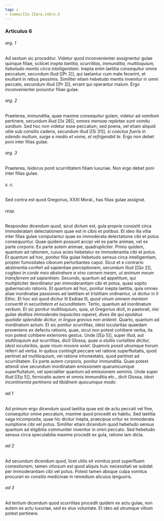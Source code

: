 ```yaml
---
tags : 
- Summa/IIa-IIæ/q.148/a.6
---
```


### Articulus 6

###### arg. 1
Ad sextum sic proceditur. Videtur quod inconvenienter assignentur gulae quinque filiae, scilicet *inepta laetitia, scurrilitas, immunditia, multiloquium, hebetudo mentis circa intelligentiam*. Inepta enim laetitia consequitur omne peccatum, secundum illud [[Pr 2]], qui laetantur cum male fecerint, et exultant in rebus pessimis. Similiter etiam hebetudo mentis invenitur in omni peccato, secundum illud [[Pr 2]], errant qui operantur malum. Ergo inconvenienter ponuntur filiae gulae.

###### arg. 2
Praeterea, immunditia, quae maxime consequitur gulam, videtur ad vomitum pertinere, secundum illud [[Is 28]], *omnes mensae repletae sunt vomitu sordium*. Sed hoc non videtur esse peccatum, sed poena, vel etiam aliquid utile sub consilio cadens, secundum illud [[Si 31]], *si coactus fueris in edendo multum, surge e medio et vome, et refrigerabit te*. Ergo non debet poni inter filias gulae.

###### arg. 3
Praeterea, Isidorus ponit scurrilitatem filiam luxuriae. Non ergo debet poni inter filias gulae.

###### s. c.
Sed contra est quod Gregorius, XXXI Moral., has filias gulae assignat.

###### resp.
Respondeo dicendum quod, sicut dictum est, gula proprie consistit circa immoderatam delectationem quae est in cibis et potibus. Et ideo illa vitia inter filias gulae computantur quae ex immoderata delectatione cibi et potus consequuntur. Quae quidem possunt accipi vel ex parte animae, vel ex parte corporis. Ex parte autem animae, quadrupliciter. Primo quidem, quantum ad rationem, cuius acies hebetatur ex immoderantia cibi et potus. Et quantum ad hoc, ponitur filia gulae hebetudo sensus circa intelligentiam, propter fumositates ciborum perturbantes caput. Sicut et e contrario abstinentia confert ad sapientiae perceptionem, secundum illud [[Qo 2]], *cogitavi in corde meo abstrahere a vino carnem meam, ut animum meum transferrem ad sapientiam*. Secundo, quantum ad appetitum, qui multipliciter deordinatur per immoderantiam cibi et potus, quasi sopito gubernaculo rationis. Et quantum ad hoc, ponitur inepta laetitia, quia omnes aliae inordinatae passiones ad laetitiam et tristitiam ordinantur, ut dicitur in II Ethic. Et hoc est quod dicitur III Esdrae III, *quod vinum omnem mentem convertit in securitatem et iucunditatem*. Tertio, quantum ad inordinatum verbum. Et sic ponitur multiloquium, quia, ut Gregorius dicit, in pastorali, *nisi gulae deditos immoderata loquacitas raperet, dives ille qui epulatus quotidie splendide dicitur, in lingua gravius non arderet*. Quarto, quantum ad inordinatum actum. Et sic ponitur scurrilitas, idest iocularitas quaedam proveniens ex defectu rationis, quae, sicut non potest cohibere verba, ita non potest cohibere exteriores gestus. Unde [[Ep 5]], super illud, aut stultiloquium aut scurrilitas, dicit Glossa, *quae a stultis curialitas dicitur, idest iocularitas, quae risum movere solet*. Quamvis possit utrumque horum referri ad verba. In quibus contingit peccare vel ratione superfluitatis, quod pertinet ad multiloquium, vel ratione inhonestatis, quod pertinet ad scurrilitatem. Ex parte autem corporis, ponitur immunditia. Quae potest attendi sive secundum inordinatam emissionem quarumcumque superfluitatum, vel specialiter quantum ad emissionem seminis. Unde super illud [[Ep 5]], fornicatio autem et omnis immunditia etc., dicit Glossa, *idest incontinentia pertinens ad libidinem quocumque modo*.

###### ad 1
Ad primum ergo dicendum quod laetitia quae est de actu peccati vel fine, consequitur omne peccatum, maxime quod procedit ex habitu. Sed laetitia vaga incomposita, quae hic dicitur inepta, praecipue oritur ex immoderata sumptione cibi vel potus. Similiter etiam dicendum quod hebetudo sensus quantum ad eligibilia communiter invenitur in omni peccato. Sed hebetudo sensus circa speculabilia maxime procedit ex gula, ratione iam dicta.

###### ad 2
Ad secundum dicendum quod, licet utilis sit vomitus post superfluam comestionem, tamen vitiosum est quod aliquis huic necessitati se subdat per immoderantiam cibi vel potus. Potest tamen absque culpa vomitus procurari ex consilio medicinae in remedium alicuius languoris.

###### ad 3
Ad tertium dicendum quod scurrilitas procedit quidem ex actu gulae, non autem ex actu luxuriae, sed ex eius voluntate. Et ideo ad utrumque vitium potest pertinere.

